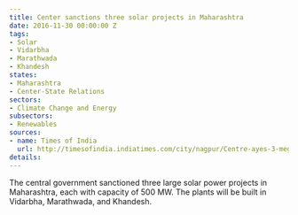 ```yaml
---
title: Center sanctions three solar projects in Maharashtra
date: 2016-11-30 00:00:00 Z
tags:
- Solar
- Vidarbha
- Marathwada
- Khandesh
states:
- Maharashtra
- Center-State Relations
sectors:
- Climate Change and Energy
subsectors:
- Renewables
sources:
- name: Times of India
  url: http://timesofindia.indiatimes.com/city/nagpur/Centre-ayes-3-mega-solar-plants-in-state/articleshow/55627800.cms
details: 
---
```


The central government sanctioned three large solar power projects in Maharashtra, each with capacity of 500 MW. The plants will be built in Vidarbha, Marathwada, and Khandesh.
